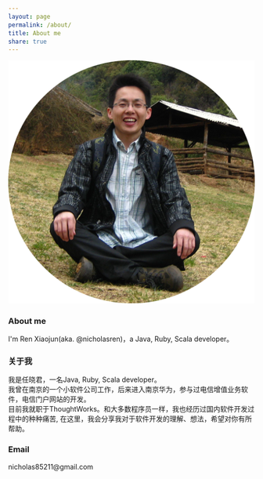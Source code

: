 ```yaml
---
layout: page
permalink: /about/
title: About me
share: true
---
```

<div id="about">
  <img src="/images/avatar.png" class="avatar pull-left" />
  <div id="desc">
    <h3>About me</h3>
    <div>
      I'm Ren Xiaojun(aka. @nicholasren)，a Java, Ruby, Scala developer。
    </div>
    <h3>关于我</h3>
    <div>
      我是任晓君，一名Java, Ruby, Scala developer。
    </div>
    <div>
      我曾在南京的一个小软件公司工作，后来进入南京华为，参与过电信增值业务软件，电信门户网站的开发。
    </div>
    <div>
      目前我就职于ThoughtWorks。和大多数程序员一样，我也经历过国内软件开发过程中的种种痛苦, 在这里，我会分享我对于软件开发的理解、想法，希望对你有所帮助。
    </div>
    <h3>Email</h3>
    <div class="mail">
      nicholas85211@gmail.com
    </div>
  </div>
</div>
